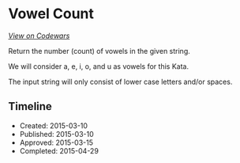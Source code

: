 # Vowel Count
[*View on Codewars*](https://www.codewars.com/kata/vowel-count)

Return the number (count) of vowels in the given string. 

We will consider a, e, i, o, and u as vowels for this Kata.

The input string will only consist of lower case letters and/or spaces.

## Timeline
- Created: 2015-03-10
- Published: 2015-03-10
- Approved: 2015-03-15
- Completed: 2015-04-29